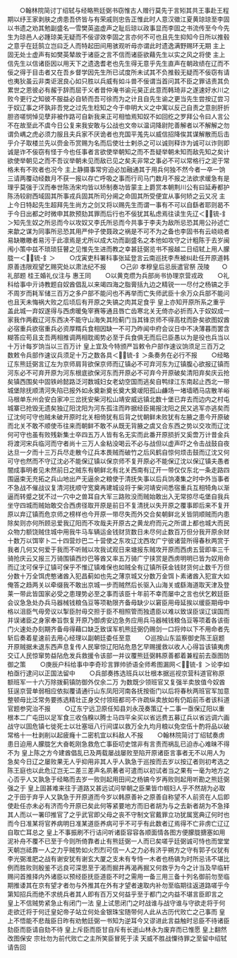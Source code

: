 <!-- { "loadSidebar": true } -->
　　○翰林院简讨丁绍轼与经略熊廷弼书窃惟古人赠行莫先于言矧其共王事赴王程期以纾王家剥肤之虏患吾侪皆与有荣戚则忠告正惟此时人意汉徵江夏黄琼琼至李固以书遗之劝其勉副盛名一雪樊英盗虚声之耻后琼以政事显而李固之书流传至今今先生为琼邑人必踵琼美无疑而不佞谬效李固之言亦何不可也且先生抑知今日所以推毂之意乎在廷鹄立岂曰乏人而特起田间用骇观听毋亦谓此时遗逸满野赐环无期  主上固无处士虚声有如樊英辇故于诸臣之言不信而诸臣欲藉先生以实之风之将使  主上信先生以信诸臣因以用天下之遗逸耆老也先生得无意乎先生直声在朝政绩在辽而不佞之得于目击者又在吾乡督学因先生所已试度所未试其不负推毂无疑而不佞窃有请也夷狄虽云非类讵泯良心如只胜以兵威有如斗兽不佞谓当首问其不臣之罪诘责其负累世之恩彼必有赧于辞而屈于义者昔仲淹书谕元昊正此意而韩琦非之遂速好水川之败今更行之知彼不服益必自轿而吾可徐而为之计且自先生谕之更当先生尝按辽尝习于奴辽事之坏孰非吾党之过先生稔知之今于申明大义之中寓以反己自责之意剖肝折胆咨嗟悯悼见孽非被作路可自新我来正可相恤焉知奴不如回纥之罗拜公令曰人言公不在故至此不虞今日公复来我安敢与公战也文帝以温词降尉陀善解者以不解解之勿谓负嵎之虎必须力服且夫兵家不厌诡者也充国平羗先以威信招降俟其谋解散而后击乎介子取楼兰先以赍金币赏赐为名而后使壮士剌杀之可以诚则释诈为诚可以诈则即诚是诈不佞窃有怪于今也任事者言欲使举朝知之而不吾疑举朝未知而敌先知之矣计欲使举朝见之而不吾议举朝未见而敌已见之矣夫非常之事必不可以常格行之泥于常格未有不败者也况今  主上静摄事常穷迫必加融通其于用兵何独不然今者一卒一饷三请两覆动经数月不获一报以存亡呼吸之事而行司马门数月不报之法欲求缓急有是理乎莫强于汉而奉世陈汤宋均皆以矫制奏功皆蒙主上爵赏本朝荆川公有曰延寿都护陈汤较尉西域固其所事戎兵固其所司分阃之命固其所受便宜从事何矫之云又况  主上今日特起先生超拜先生尚方之剑又将以赐先生而谓一事有不可以自繇者耶则曷不于今日出都之时微申其款预劾其罪而后行也不佞犹其私虑焉往读生先辽＜锍-釒＞知先生奴之所忌而今以攻奴又李氏所忌而今共事于李夫为敌所忌恐其用公孙述亡来歙之谋为同事所忌恐其用严仲子使聂政之祸是不可不为之备也李固书有云峣峣者易缺皦皦者易污于此凛焉是尤所以成大功而副盛名之本他如攻守之计粗陈于去岁闽闱小策中兹不琐琐狂瞽之见惟先生进而教之幸甚廷弼览书不报越二日绍轼上用人朦胧一＜锍-釒＞
　　○戊寅吏科署科事张延登言云南巡抚李焘被纠赴任开原道韩原善违限观望乞赐究处以肃法纪不报
　　○己卯  孝穆皇后忌辰遣官祭  茂陵　　○礼部题  桂王婚礼仪注与  惠王同
　　○以黄克缵为兵部尚书协理京营戎政
　　○礼科给事中亓诗教题自奴酋倡乱以来竭四海之脂膏括九边之精锐一一尽付之杨镐之手不周岁而耗军储三百万之多户部不能问也不再举而亡失师武臣十余万众兵部不能问也且天未悔祸大败之后顷后有开原之失镐之肉其足食乎  皇上亦知开原所系之重乎盖此城一弃奴遂得与西虏暖兔宰赛等通且唇亡齿寒北关无倚亦必折而入于奴奴成一家我作两截辽河东西决不能守山海失其险蓟门当其锋京师不得高枕而卧矣欲图奴酋必宿重兵欲宿重兵必资厚糈兵食相因缺一不可乃昨闻中府会议日中不决薄暮而罢含糊答应苟且支吾两相推调两相耽阁势必至于兵食俱无而后已臣愚以为是役也兵当以十万计每岁饷当以三百万计  皇上宜及今特颁严旨敕令户部作速议饷须足三百万之数敕令兵部作速议兵须足十万之数各具＜锍-釒＞条奏务在必行不报
　　○经略辽东熊廷弼言辽左为京师肩背欲保京师而辽镇必不可弃河东为辽镇腹心欲报辽镇而河东必不可弃开原为河东根底欲保河东而开原必不可弃今开原破矣清阳弃矣庆云抢矣镇西围矣中固铁岭懿路泛河数城妇女老幼空国而逃矣自鸭绿江东南起止西北一带城堡除抚顺清河失陷已报外如永奠新奠长奠大奠叆阳孤山鹻场一堵墙晒马店散羊峪马根单东州会安白家冲三岔抚安柴河松山靖安威远镇北数十堡已弃去而边内之村屯城寨已抢毁无遗矣独辽阳沈阳为河东孤注而昨据经臣揭报沈阳之民又逃军亦逃矣而辽沈何可守也贼未破开原时北关相倚犹有后背之忧朝鲜未败犹有左腋之患今开原破而北关不敢不顺使币往来而朝鲜不敢不从既无背腋之虞又合东西之势以交攻而辽沈何可守也虽有败残新集士卒四五万人皆有名无实而此番开原损折又奚啻万计昔金兵将渡河宋兵临河而守者尚十三万人金粘没喝云不必与战但以虚声吓之令击战鼓自夜达旦一夕而十三万兵尽走散今辽兵本畏贼而破竹之后风鹤自惊何烦击鼓而辽沈又何可守也然而不守辽沈必不能保辽镇以保京师不复开原必不能保辽沈以保辽镇夫愚者闇成事明者见未然前日之贼东有朝鲜北有北关西南有辽开一带仅仅东北一条走路四围逼束无充拓之兵山地出产无逼余之粮使于清抚失事以后兵饷凑集之时中外当事者不急战不催战议复清河抚顺守宽奠再建城设将于柴河靖安间悉宿重兵互相犄角以渐逼而转蹙之犹不过一穴中之兽耳自大军三路败没而贼始敢出入无常掠尽屯堡自我兵坐守四城而贼始敢交合西虏径取开原是前日不复清抚以失开原之覆事即后来不复开原以弃辽镇而危京师之榜样也今开原一带尽失而外交合矣朝鲜北关皆阴顺贼而内患除矣则亦何所顾忌爱我辽阳而不攻哉夫开原古之黄龙府而元之所谓上都也城大而民众物力额饶贼住城中用我牛马车辆运金钱财货数日未尽何止数百万但分我开原余财十数万以饵宰卜二十四营炒巴二十营使之东攻辽沈西攻广宁彼诸营所得春秋两赏于我者几何又何爱于我而不听贼以攻我试观日来塘报东贼攻开原而西虏五营即率三千骑抢庆云又报三万骑围镇西炒巴等酋又率五万骑广宁挟赏是西虏明明已皆为奴用命而辽沈可保乎辽镇可保乎不惟辽镇难保也如贼全有辽镇所获金钱财货何止数千万但分数十万全饵虎憨诸酋入犯昌蓟如也先之薄京城又分数万金饵卜素诸酋入犯宣大如俺答之趋两关以牵缀我不敢出京城一步而贼然后长驱入山海关或繇海道取天津及登莱一带此皆国家必受之患理势必至之事而该臣十年前不幸而屡中之言也伏乞敕廷臣会议急急处办兵马器械钱粮刍豆等项勒限齐备毋缺少以窘臣用毋延挨以缓臣期毋中格以沮臣气毋旁议以掣臣肘毋交担于臣不相照管而独遗臣以难以致误臣误辽误国而并误诸臣之身家奉旨恢复开原乃御虏安边急务应用兵马器械钱粮刍豆等项着各该衙门火速处办刻期齐备毋得藉口缺乏致误军机熊廷弼仍赐剑一口将帅以下不用命者先斩后奏着星速前去用心经理以副朝廷委任至意
　　○巡按山东监察御史陈王庭题开原贼据未退东西声息复传人民窜惊辽阳阽危恳乞早赐援救以收人心得旨该镇夷虏交讧人民惊窜势益阽危发兵救援令该部一并议覆熊廷弼韩原善都着兼程前去亟图防御之策
　　○庚辰户科给事中李奇珍言罪帅骄语全师希图漏网＜锍-釒＞论李如柏亟行逮问以正国法留中
　　○兵部奏拣选班兵以壮根本据巡视京营科道官称原额班军一十六万除拨蓟镇防御外仅余二万  为数既少领班官又复强半卖放值今奴酋狂逞京营单弱相应依拟覆请通行山东凤阳河南各抚按衙门以后将春秋两班官军加意整顿毋比泛常务要拣选精壮正身交付领班都司不许疏纵卖放如有仍蹈前币者该科道官题参究治不报
　　○辽东宁远卫原任知县刘永茂奏策辽十二事一亟保辽阳以重根本二广屯田以足军食三收刍糗以腾士马四平籴买以省远费五募辽兵以省远调六画战守以固危镇七徙死士以壮塞垣八行间谍以救万全九均月粮以免空伍十酌将品以破常格十一杜剥削以起疲癃十二密机宜以料敌人不报
　　○翰林院简讨丁绍轼奏虏患日迫用人朦胧乞大奋乾刚急救危亡事臣叨史馆非有言责而祸乱已迫赤心难昧不得不为  皇上陈之方今建酋倡乱已及两载屡战屡败至陷开原诸臣言事者无不以用人为急矣今日辽之屡败果无人乎抑用非其人乎人孰急于巡按而去岁以按辽者则初考选之陈王庭也以此危辽岂无二差三差声名夙著者可遣而以初试者当之果有一毫为地方之心否乎人又孰急于经略而去岁一败则起用田间之杨镐今岁再败则起用听勘之熊廷弼强之于  皇上固甚难来往于道路又甚远试问举朝之臣果皆巾帼妇人乎不然胡为必取之于田于弃乎人又孰急于开原道而今岁以韩原善补之原善自称望不人前资在人后即使赴任亦未必有济而今开原已矣此何等紧要地方而旧者胡为与之去新者胡为不急择其人而以一署印推官了之乎武官即父母之丧不守制文官戴罪立功犹属宽典辽何时也而今日准某将官养病明日准某道臣养病可乎不可乎有此数者辽焉得不亡非虏亡辽辽自取亡耳总之  皇上不事振刷不行诘问听诸臣容容各顺面情各图方便朦胧搪塞如用泥补舟不覆不已至于今则所倚靠者止有熊廷弼一人而已矣嗟乎廷弼诚可恃也而堂堂天朝岂祗靠一人之力乎贼势如火烈烈可信一人之力必有济乎朔方之守有郭子仪犹有李光弼淮肥之战有谢安犹有谢玄大厦之支未有专恃一木者也杨镐为时所忌讳不堪比例而胜败则殷鉴不远良可深思至于渴而掘井再渴再掘又何救乎为今之计当及早临轩赐问首推择内外诸臣以预经臣抚臣道臣不时之需用一备三用三备十列名御前勿至临期推诿其在京有望才者勿与外推其在外有才望者速取内补勿至临期往返道路嗟乎今第知招兵而绝不求统兵者其人即有百万又何益乎至于都门之内益不堪言臣即言之  皇上不信贼势紧急止有闭门一法  皇上试思闭门之时战谁与战守谁与守欲走将于何走欲迁将于何迁皇妃帝子站立何处金银珠宝随带何人此从古历代败亡之己事而  皇上不悟能不悲哉臣日昨有劝勉廷弼一书知为逆耳今又谬进此言益触时忌臣不待诸臣劾臣而臣请自劾不待  皇上斥臣而臣甘自斥有长逝山林永为废弃而已惟愿  皇上翻然改图保安  宗社勿为前代败亡之主所笑臣冒死于渎  天威不胜战憟待罪之至留中绍轼请告回
